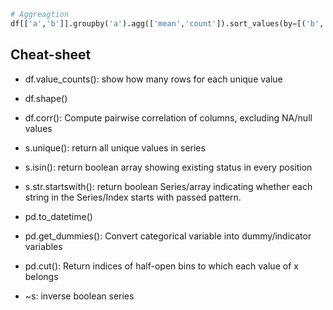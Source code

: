 ```python
# Aggreagtion
df[['a','b']].groupby('a').agg(['mean','count']).sort_values(by=[('b','mean')], ascending=False)
```

## Cheat-sheet
+ df.value_counts(): show how many rows for each unique value
+ df.shape()
+ df.corr(): Compute pairwise correlation of columns, excluding NA/null values
+ s.unique(): return all unique values in series
+ s.isin(): return boolean array showing existing status in every position
+ s.str.startswith(): return boolean Series/array indicating whether each string in the Series/Index starts with passed pattern.

+ pd.to_datetime()
+ pd.get_dummies(): Convert categorical variable into dummy/indicator variables
+ pd.cut(): Return indices of half-open bins to which each value of x belongs

+ ~s: inverse boolean series
